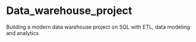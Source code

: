 # Data_warehouse_project
Building a modern data warehouse project on SQL with ETL, data modeling and analytics
